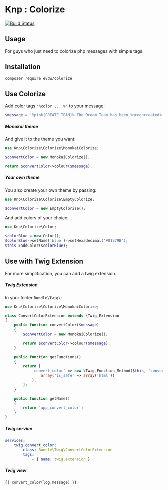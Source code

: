 Knp : Colorize
==============

[![Build Status](https://travis-ci.org/EVDW/knp-colorize.svg?branch=master)](https://travis-ci.org/EVDW/knp-colorize)

Usage
-----

For guys who just need to colorize php messages with simple tags.

Installation
------------

```bash
composer require evdw/colorize
```

Use Colorize
------------

Add color tags `'%color ... %'` to your message:
```php
$message = '%pink[CREATE TEAM]% The Dream Team has been %greencreated%.'
```

##### Monokai theme

And give it to the theme you want:
```php
use Knp\Colorize\Colorize\MonokaiColorize;

$convertColor = new MonokaiColorize();

return $convertColor->colour($message);
```

##### Your own theme

You also create your own theme by passing:
```php
use Knp\Colorize\Colorize\EmptyColorize;

$convertColor = new EmptyColorize();
```
And add colors of your choice:
```php
use Knp\Colorize\Color;

$colorBlue = new Color();
$colorBlue->setName('blue')->setHexadecimal('#01579B');
$this->addColor($colorBlue);
```

Use with Twig Extension
-----------------------

For more simplification, you can add a twig extension.

##### Twig Extension

In your folder `Bundle\Twig\`:

```php
use Knp\Colorize\Colorize\MonokaiColorize;

class ConvertColorExtension extends \Twig_Extension
{
    public function convertColor($message)
    {
        $convertColor = new MonokaiColorize();

        return $convertColor->colour($message);
    }

    public function getFunctions()
    {
        return [
            'convert_color' => new \Twig_Function_Method($this, 'convertColor',
                array('is_safe' => array('html'))
            ),
        ];
    }

    public function getName()
    {
        return 'app_convert_color';
    }
}
```

##### Twig service

```yml
services:
    twig.convert_color:
        class: Bundle\Twig\ConvertColorExtension
        tags:
            - { name: twig.extension }
```

##### Twig view

```twig
{{ convert_color(log.message) }}
```
